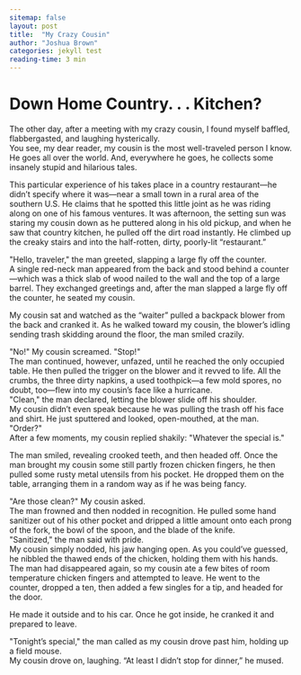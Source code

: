 ```yaml
---
sitemap: false
layout: post
title:  "My Crazy Cousin"
author: "Joshua Brown"
categories: jekyll test
reading-time: 3 min
---
```

# Down Home Country. . . Kitchen?

<div class="post-intro">
The other day, after a meeting with my crazy cousin, I found myself baffled, flabbergasted, and laughing hysterically.
</div>

<div class="post-content">
You see, my dear reader, my cousin is the most well-traveled person I know. He goes all over the world. And, everywhere he goes, he collects some insanely stupid and hilarious tales.

This particular experience of his takes place in a country restaurant—he didn’t specify where it was—near a small town in a rural area of the southern U.S. He claims that he spotted this little joint as he was riding along on one of his famous ventures. It was afternoon, the setting sun was staring my cousin down as he puttered along in his old pickup, and when he saw that country kitchen, he pulled off the dirt road instantly. He climbed up the creaky stairs and into the half-rotten, dirty, poorly-lit “restaurant.”
</div>

<div class="post-quote">
"Hello, traveler," the man greeted, slapping a large fly off the counter.
</div>

<div class="post-content">
A single red-neck man appeared from the back and stood behind a counter—which was a thick slab of wood nailed to the wall and the top of a large barrel. They exchanged greetings and, after the man slapped a large fly off the counter, he seated my cousin.

My cousin sat and watched as the “waiter” pulled a backpack blower from the back and cranked it. As he walked toward my cousin, the blower’s idling sending trash skidding around the floor, the man smiled crazily.
</div>

<div class="post-dialogue">
"No!" My cousin screamed. "Stop!"
</div>

<div class="post-content">
The man continued, however, unfazed, until he reached the only occupied table. He then pulled the trigger on the blower and it revved to life. All the crumbs, the three dirty napkins, a used toothpick—a few mold spores, no doubt, too—flew into my cousin’s face like a hurricane.
</div>

<div class="post-quote">
"Clean," the man declared, letting the blower slide off his shoulder.
</div>

<div class="post-content">
My cousin didn’t even speak because he was pulling the trash off his face and shirt. He just sputtered and looked, open-mouthed, at the man.
</div>

<div class="post-quote">
"Order?"
</div>

<div class="post-content">
After a few moments, my cousin replied shakily: "Whatever the special is."

The man smiled, revealing crooked teeth, and then headed off. Once the man brought my cousin some still partly frozen chicken fingers, he then pulled some rusty metal utensils from his pocket. He dropped them on the table, arranging them in a random way as if he was being fancy.
</div>

<div class="post-dialogue">
"Are those clean?" My cousin asked.
</div>

<div class="post-content">
The man frowned and then nodded in recognition. He pulled some hand sanitizer out of his other pocket and dripped a little amount onto each prong of the fork, the bowl of the spoon, and the blade of the knife.
</div>

<div class="post-quote">
"Sanitized," the man said with pride.
</div>

<div class="post-content">
My cousin simply nodded, his jaw hanging open. As you could’ve guessed, he nibbled the thawed ends of the chicken, holding them with his hands. The man had disappeared again, so my cousin ate a few bites of room temperature chicken fingers and attempted to leave. He went to the counter, dropped a ten, then added a few singles for a tip, and headed for the door.

He made it outside and to his car. Once he got inside, he cranked it and prepared to leave.
</div>

<div class="post-quote">
"Tonight’s special," the man called as my cousin drove past him, holding up a field mouse.
</div>

<div class="post-content">
My cousin drove on, laughing. “At least I didn’t stop for dinner,” he mused.
</div>
